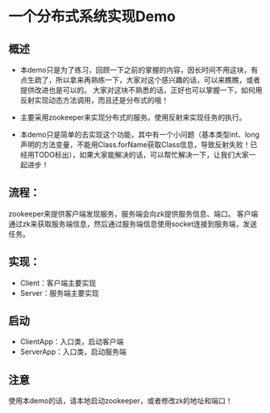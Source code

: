 # 一个分布式系统实现Demo

## 概述

* 本demo只是为了练习，回顾一下之前的掌握的内容，因长时间不用这块，有点生疏了，所以拿来再熟练一下，大家对这个感兴趣的话，可以来瞧瞧，或者提供改进也是可以的。 大家对这块不熟悉的话，正好也可以掌握一下，如何用反射实现动态方法调用，而且还是分布式的哦！

* 主要采用zookeeper来实现分布式的服务。使用反射来实现任务的执行。
* 本demo只是简单的去实现这个功能，其中有一个小问题（基本类型int、long声明的方法变量，不能用Class.forName获取Class信息，导致反射失败！已经用TODO标出），如果大家能解决的话，可以帮忙解决一下，让我们大家一起进步！


## 流程：

zookeeper来提供客户端发现服务，服务端会向zk提供服务信息、端口。
客户端通过zk来获取服务端信息，然后通过服务端信息使用socket连接到服务端，发送任务。


## 实现：

* Client：客户端主要实现
* Server：服务端主要实现

## 启动

* ClientApp：入口类，启动客户端
* ServerApp：入口类，启动服务端

## 注意

使用本demo的话，请本地启动zookeeper，或者修改zk的地址和端口！
